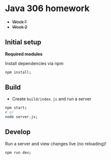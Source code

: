 # Java 306 homework
* ~~Week 1~~
* ~~Week 2~~


## Initial setup

**Required modules**

Install dependencies via npm
```bash
npm install;
```

## Build
* Create `build/index.js` and run a server

```bash
npm start;
# or
node server.js;
```

## Develop
Run a server and view changes live (no reloading)!

```bash
npm run dev;
```
